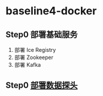 # baseline4-docker

## Step0 部署基础服务
1. 部署 Ice Registry
1. 部署 Zookeeper
1. 部署 Kafka

## Step0 [部署数据探头](htp://github.com/baifendian/baseline4-docker/tree/master/input)
